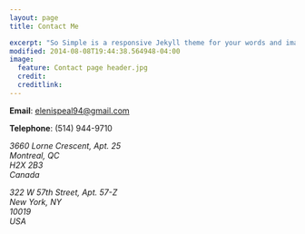```yaml
---
layout: page
title: Contact Me

excerpt: "So Simple is a responsive Jekyll theme for your words and images."
modified: 2014-08-08T19:44:38.564948-04:00
image:
  feature: Contact page header.jpg
  credit: 
  creditlink: 
---
```

   **Email**: elenispeal94@gmail.com   

   **Telephone**: (514) 944-9710  

   *3660 Lorne Crescent, Apt. 25*  
   *Montreal, QC*  
   *H2X 2B3*  
   *Canada*  

   *322 W 57th Street, Apt. 57-Z*  
   *New York, NY*  
   *10019*  
   *USA*  




[^1]: Example: *domain.com/category-name/post-title*